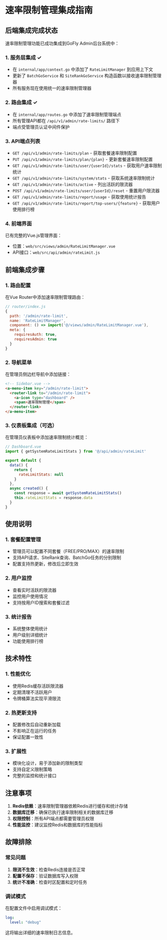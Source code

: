 # 速率限制管理集成指南

## 后端集成完成状态

速率限制管理功能已成功集成到GoFly Admin后台系统中：

### 1. 服务层集成 ✓
- 在 `internal/app/context.go` 中添加了 `RateLimitManager` 到应用上下文
- 更新了 `BatchGoService` 和 `SiteRankGoService` 构造函数以接收速率限制管理器
- 所有服务现在使用统一的速率限制管理器

### 2. 路由集成 ✓
- 在 `internal/app/routes.go` 中添加了速率限制管理端点
- 所有管理API都在 `/api/v1/admin/rate-limits/` 路径下
- 端点受管理员认证中间件保护

### 3. API端点列表
- `GET /api/v1/admin/rate-limits/plan` - 获取套餐速率限制配置
- `PUT /api/v1/admin/rate-limits/plan/{plan}` - 更新套餐速率限制配置
- `GET /api/v1/admin/rate-limits/user/{userId}/stats` - 获取用户速率限制统计
- `GET /api/v1/admin/rate-limits/system/stats` - 获取系统速率限制统计
- `GET /api/v1/admin/rate-limits/active` - 列出活跃的限流器
- `POST /api/v1/admin/rate-limits/user/{userId}/reset` - 重置用户限流器
- `GET /api/v1/admin/rate-limits/report/usage` - 获取使用统计报告
- `GET /api/v1/admin/rate-limits/report/top-users/{feature}` - 获取用户使用排行榜

### 4. 前端界面
已有完整的Vue.js管理界面：
- 位置：`web/src/views/admin/RateLimitManager.vue`
- API接口：`web/src/api/admin/rateLimit.js`

## 前端集成步骤

### 1. 路由配置
在Vue Router中添加速率限制管理路由：

```javascript
// router/index.js
{
  path: '/admin/rate-limit',
  name: 'RateLimitManager',
  component: () => import('@/views/admin/RateLimitManager.vue'),
  meta: {
    requiresAuth: true,
    requiresAdmin: true
  }
}
```

### 2. 导航菜单
在管理员侧边栏导航中添加链接：

```html
<!-- Sidebar.vue -->
<a-menu-item key="/admin/rate-limit">
  <router-link to="/admin/rate-limit">
    <a-icon type="dashboard" />
    <span>速率限制管理</span>
  </router-link>
</a-menu-item>
```

### 3. 仪表板集成（可选）
在管理员仪表板中添加速率限制统计概览：

```javascript
// Dashboard.vue
import { getSystemRateLimitStats } from '@/api/admin/rateLimit'

export default {
  data() {
    return {
      rateLimitStats: null
    }
  },
  async created() {
    const response = await getSystemRateLimitStats()
    this.rateLimitStats = response.data
  }
}
```

## 使用说明

### 1. 套餐配置管理
- 管理员可以配置不同套餐（FREE/PRO/MAX）的速率限制
- 支持API请求、SiteRank查询、BatchGo任务的分别限制
- 配置支持热更新，修改后立即生效

### 2. 用户监控
- 查看实时活跃的限流器
- 监控用户使用情况
- 支持按用户ID搜索和套餐过滤

### 3. 统计报告
- 系统整体使用统计
- 用户级别详细统计
- 功能使用排行榜

## 技术特性

### 1. 性能优化
- 使用Redis缓存活跃限流器
- 定期清理不活跃用户
- 令牌桶算法实现平滑限流

### 2. 热更新支持
- 配置修改后自动重新加载
- 不影响正在运行的任务
- 保证配置一致性

### 3. 扩展性
- 模块化设计，易于添加新的限制类型
- 支持自定义限制策略
- 完整的监控和统计接口

## 注意事项

1. **Redis依赖**：速率限制管理器依赖Redis进行缓存和统计存储
2. **数据库迁移**：确保已执行速率限制相关的数据库迁移
3. **权限控制**：所有API端点都需要管理员权限
4. **性能监控**：建议监控Redis和数据库的性能指标

## 故障排除

### 常见问题
1. **限流不生效**：检查Redis连接是否正常
2. **配置不保存**：验证数据库写入权限
3. **统计不准确**：检查时区配置和定时任务

### 调试模式
在配置文件中启用调试模式：
```yaml
log:
  level: "debug"
```

这将输出详细的速率限制日志信息。